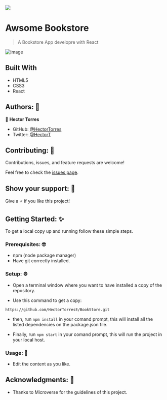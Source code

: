![](https://img.shields.io/badge/Microverse-blueviolet)

# Awsome Bookstore 
> A Bookstore App developre with React

![image](https://cdn.discordapp.com/attachments/963540541637804112/963612016302489600/unknown.png)

## Built With
- HTML5
- CSS3
- React

## Authors: 👋

👤 **Hector Torres**

- GitHub: [@HectorTorres](https://github.com/HectorTorresE)
- Twitter: [@HectorT](https://twitter.com/HectorT00406915)

## Contributing: 🤝

Contributions, issues, and feature requests are welcome!

Feel free to check the [issues page](../../issues/).

## Show your support: 🌟

Give a ⭐️ if you like this project!

## Getting Started: ✨

To get a local copy up and running follow these simple steps.

### Prerequisites: 🤓

- npm (node package manager)
- Have git correctly installed.

### Setup: ⚙️

- Open a terminal window where you want to have installed a copy of the repository.

- Use this command to get a copy:
```
https://github.com/HectorTorresE/BookStore.git
```

- then, run `npm install` in your comand prompt, this will install all the listed dependencies on the package.json file.

- Finally, run `npm start` in your comand prompt, this will run the project in your local host.

### Usage: 🎉

- Edit the content as you like.

## Acknowledgments: 📝

- Thanks to Microverse for the guidelines of this project.